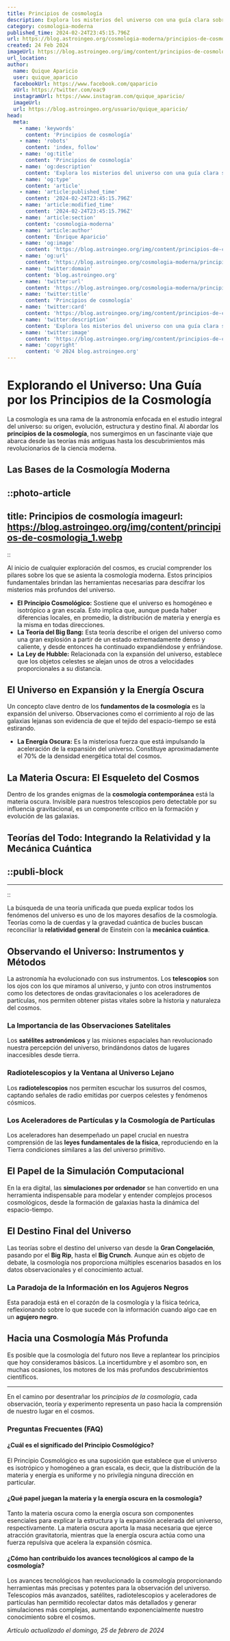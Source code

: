 ```yaml
---
title: Principios de cosmología
description: Explora los misterios del universo con una guía clara sobre principios de cosmología. Entiende la ciencia que desvela los secretos del cosmos.
category: cosmologia-moderna
published_time: 2024-02-24T23:45:15.796Z
url: https://blog.astroingeo.org/cosmologia-moderna/principios-de-cosmologia
created: 24 Feb 2024
imageUrl: https://blog.astroingeo.org/img/content/principios-de-cosmologia_1.webp
url_location:
author:
  name: Quique Aparicio
  user: quique_aparicio
  facebookUrl: https://www.facebook.com/qaparicio
  xUrl: https://twitter.com/eac9
  instagramUrl: https://www.instagram.com/quique_aparicio/
  imageUrl: 
  url: https://blog.astroingeo.org/usuario/quique_aparicio/
head:
  meta:
    - name: 'keywords'
      content: 'Principios de cosmología'
    - name: 'robots'
      content: 'index, follow'
    - name: 'og:title'
      content: 'Principios de cosmología'
    - name: 'og:description'
      content: 'Explora los misterios del universo con una guía clara sobre principios de cosmología. Entiende la ciencia que desvela los secretos del cosmos.'
    - name: 'og:type'
      content: 'article'
    - name: 'article:published_time'
      content: '2024-02-24T23:45:15.796Z'
    - name: 'article:modified_time'
      content: '2024-02-24T23:45:15.796Z'
    - name: 'article:section'
      content: 'cosmologia-moderna'
    - name: 'article:author'
      content: 'Enrique Aparicio'
    - name: 'og:image'
      content: 'https://blog.astroingeo.org/img/content/principios-de-cosmologia_1.webp'
    - name: 'og:url'
      content: 'https://blog.astroingeo.org/cosmologia-moderna/principios-de-cosmologia'
    - name: 'twitter:domain'
      content: 'blog.astroingeo.org'
    - name: 'twitter:url'
      content: 'https://blog.astroingeo.org/cosmologia-moderna/principios-de-cosmologia'
    - name: 'twitter:title'
      content: 'Principios de cosmología'
    - name: 'twitter:card'
      content: 'https://blog.astroingeo.org/img/content/principios-de-cosmologia_1.webp'
    - name: 'twitter:description'
      content: 'Explora los misterios del universo con una guía clara sobre principios de cosmología. Entiende la ciencia que desvela los secretos del cosmos.'
    - name: 'twitter:image'
      content: 'https://blog.astroingeo.org/img/content/principios-de-cosmologia_1.webp'
    - name: 'copyright'
      content: '© 2024 blog.astroingeo.org'
---
```

# Explorando el Universo: Una Guía por los Principios de la Cosmología

La cosmología es una rama de la astronomía enfocada en el estudio integral del universo: su origen, evolución, estructura y destino final. Al abordar los **principios de la cosmología**, nos sumergimos en un fascinante viaje que abarca desde las teorías más antiguas hasta los descubrimientos más revolucionarios de la ciencia moderna.

## Las Bases de la Cosmología Moderna


::photo-article
---
title: Principios de cosmología
imageurl: https://blog.astroingeo.org/img/content/principios-de-cosmologia_1.webp
---
::



Al inicio de cualquier exploración del cosmos, es crucial comprender los pilares sobre los que se asienta la cosmología moderna. Estos principios fundamentales brindan las herramientas necesarias para descifrar los misterios más profundos del universo.

- **El Principio Cosmológico:** Sostiene que el universo es homogéneo e isotrópico a gran escala. Esto implica que, aunque pueda haber diferencias locales, en promedio, la distribución de materia y energía es la misma en todas direcciones.
- **La Teoría del Big Bang:** Esta teoría describe el origen del universo como una gran explosión a partir de un estado extremadamente denso y caliente, y desde entonces ha continuado expandiéndose y enfriándose.
- **La Ley de Hubble:** Relacionada con la expansión del universo, establece que los objetos celestes se alejan unos de otros a velocidades proporcionales a su distancia.

## El Universo en Expansión y la Energía Oscura

Un concepto clave dentro de los **fundamentos de la cosmología** es la expansión del universo. Observaciones como el corrimiento al rojo de las galaxias lejanas son evidencia de que el tejido del espacio-tiempo se está estirando.

- **La Energía Oscura:** Es la misteriosa fuerza que está impulsando la aceleración de la expansión del universo. Constituye aproximadamente el 70% de la densidad energética total del cosmos.

## La Materia Oscura: El Esqueleto del Cosmos

Dentro de los grandes enigmas de la **cosmología contemporánea** está la materia oscura. Invisible para nuestros telescopios pero detectable por su influencia gravitacional, es un componente crítico en la formación y evolución de las galaxias.

## Teorías del Todo: Integrando la Relatividad y la Mecánica Cuántica


  ::publi-block
  ---
  ---
  ::
  
  

La búsqueda de una teoría unificada que pueda explicar todos los fenómenos del universo es uno de los mayores desafíos de la cosmología. Teorías como la de cuerdas y la gravedad cuántica de bucles buscan reconciliar la **relatividad general** de Einstein con la **mecánica cuántica**.

## Observando el Universo: Instrumentos y Métodos

La astronomía ha evolucionado con sus instrumentos. Los **telescopios** son los ojos con los que miramos al universo, y junto con otros instrumentos como los detectores de ondas gravitacionales o los aceleradores de partículas, nos permiten obtener pistas vitales sobre la historia y naturaleza del cosmos.

### La Importancia de las Observaciones Satelitales

Los **satélites astronómicos** y las misiones espaciales han revolucionado nuestra percepción del universo, brindándonos datos de lugares inaccesibles desde tierra.

### Radiotelescopios y la Ventana al Universo Lejano

Los **radiotelescopios** nos permiten escuchar los susurros del cosmos, captando señales de radio emitidas por cuerpos celestes y fenómenos cósmicos.

### Los Aceleradores de Partículas y la Cosmología de Partículas

Los aceleradores han desempeñado un papel crucial en nuestra comprensión de las **leyes fundamentales de la física**, reproduciendo en la Tierra condiciones similares a las del universo primitivo.

## El Papel de la Simulación Computacional

En la era digital, las **simulaciones por ordenador** se han convertido en una herramienta indispensable para modelar y entender complejos procesos cosmológicos, desde la formación de galaxias hasta la dinámica del espacio-tiempo.

## El Destino Final del Universo

Las teorías sobre el destino del universo van desde la **Gran Congelación**, pasando por el **Big Rip**, hasta el **Big Crunch**. Aunque aún es objeto de debate, la cosmología nos proporciona múltiples escenarios basados en los datos observacionales y el conocimiento actual.

### La Paradoja de la Información en los Agujeros Negros

Esta paradoja está en el corazón de la cosmología y la física teórica, reflexionando sobre lo que sucede con la información cuando algo cae en un **agujero negro**.

## Hacia una Cosmología Más Profunda

Es posible que la cosmología del futuro nos lleve a replantear los principios que hoy consideramos básicos. La incertidumbre y el asombro son, en muchas ocasiones, los motores de los más profundos descubrimientos científicos.

---

En el camino por desentrañar los *principios de la cosmología*, cada observación, teoría y experimento representa un paso hacia la comprensión de nuestro lugar en el cosmos.

### Preguntas Frecuentes (FAQ)

#### ¿Cuál es el significado del Principio Cosmológico?

El Principio Cosmológico es una suposición que establece que el universo es isotrópico y homogéneo a gran escala, es decir, que la distribución de la materia y energía es uniforme y no privilegia ninguna dirección en particular.

#### ¿Qué papel juegan la materia y la energía oscura en la cosmología?

Tanto la materia oscura como la energía oscura son componentes esenciales para explicar la estructura y la expansión acelerada del universo, respectivamente. La materia oscura aporta la masa necesaria que ejerce atracción gravitatoria, mientras que la energía oscura actúa como una fuerza repulsiva que acelera la expansión cósmica.

#### ¿Cómo han contribuido los avances tecnológicos al campo de la cosmología?

Los avances tecnológicos han revolucionado la cosmología proporcionando herramientas más precisas y potentes para la observación del universo. Telescopios más avanzados, satélites, radiotelescopios y aceleradores de partículas han permitido recolectar datos más detallados y generar simulaciones más complejas, aumentando exponencialmente nuestro conocimiento sobre el cosmos.

_Artículo actualizado el domingo, 25 de febrero de 2024_